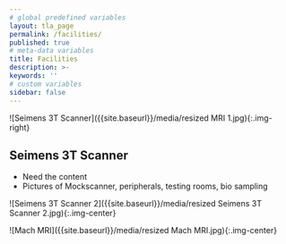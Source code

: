 ```yaml
---
# global predefined variables
layout: tla_page
permalink: /facilities/
published: true
# meta-data variables
title: Facilities
description: >-
keywords: ''
# custom variables
sidebar: false
---
```

![Seimens 3T Scanner]({{site.baseurl}}/media/resized MRI 1.jpg){:.img-right}
## Seimens 3T Scanner 
- Need the content
- Pictures of Mockscanner, peripherals, testing rooms, bio sampling



![Seimens 3T Scanner 2]({{site.baseurl}}/media/resized Seimens 3T Scanner 2.jpg){:.img-center}





![Mach MRI]({{site.baseurl}}/media/resized Mach MRI.jpg){:.img-center}

